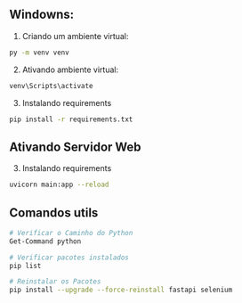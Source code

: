 ## Windowns:
1. Criando um ambiente virtual:
```bash
py -m venv venv 
``` 
2. Ativando ambiente virtual:
```bash
venv\Scripts\activate
```
3. Instalando requirements
```bash
pip install -r requirements.txt 
```

## Ativando Servidor Web
3. Instalando requirements
```bash
uvicorn main:app --reload
```

## Comandos utils
```bash
# Verificar o Caminho do Python
Get-Command python

# Verificar pacotes instalados
pip list

# Reinstalar os Pacotes 
pip install --upgrade --force-reinstall fastapi selenium
```